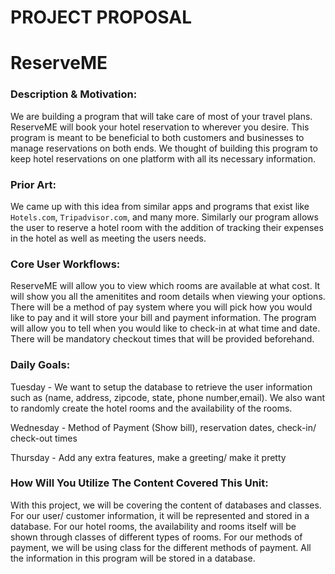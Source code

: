 # PROJECT PROPOSAL
# ReserveME

### Description & Motivation:
We are building a program that will take care of most of your travel plans. ReserveME will book your hotel reservation to wherever you desire. This program is meant to be beneficial to both customers and businesses to manage reservations on both ends. We thought of building this program to keep hotel reservations on one platform with all its necessary information.

### Prior Art:
We came up with this idea from similar apps and programs that exist like `Hotels.com`, `Tripadvisor.com`, and many more. Similarly our program allows the user to reserve a hotel room with the addition of tracking their expenses in the hotel as well as meeting the users needs.


### Core User Workflows:
ReserveME will allow you to view which rooms are available at what cost. It will show you all the amenitites and room details when viewing your options. There will be a method of pay system where you will pick how you would like to pay and it will store your bill and payment information. The program will allow you to tell when you would like to check-in at what time and date. There will be mandatory checkout times that will be provided beforehand. 

### Daily Goals:
Tuesday - We want to setup the database to retrieve the user information such as (name, address, zipcode, state, phone number,email). We also want to randomly create the hotel rooms and the availability of the rooms.

Wednesday - Method of Payment (Show bill), reservation dates, check-in/ check-out times

Thursday - Add any extra features, make a greeting/ make it pretty

### How Will You Utilize The Content Covered This Unit:
With this project, we will be covering the content of databases and classes. For our user/ customer information, it will be represented and stored in a database. For our hotel rooms, the availability and rooms itself will be shown through classes of different types of rooms. For our methods of payment, we will be using class for the different methods of payment. All the information in this program will be stored in a database.
